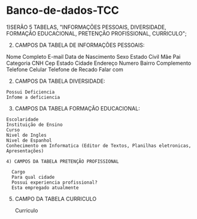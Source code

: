 # Banco-de-dados-TCC

1)SERÃO 5 TABELAS, "INFORMAÇÕES PESSOAIS, DIVERSIDADE, FORMAÇÃO EDUCACIONAL, PRETENÇÃO PROFISSIONAL, CURRICULO";

2) CAMPOS DA TABELA DE INFORMAÇÕES PESSOAIS: 
  
  Nome Completo
  E-mail
  Data de Nascimento
  Sexo
  Estado Civil
  Mãe
  Pai
  Categoria CNH
  Cep
  Estado
  Cidade
  Endereço
  Numero
  Bairro
  Complemento
  Telefone
  Celular
  Telefone de Recado
  Falar com
  
  
  2) CAMPOS DA TABELA DIVERSIDADE:
  
    Possui Deficiencia
    Infome a deficiencia
    
  3) CAMPOS DA TABELA FORMAÇÃO EDUCACIONAL:
  
    Escolaridade
    Instituição de Ensino
    Curso
    Nivel de Ingles
    Nivel de Espanhol
    Conhecimento em Informatica (Editor de Textos, Planilhas eletronicas, Apresentações)
    
    4) CAMPOS DA TABELA PRETENÇÃO PROFISSIONAL
    
      Cargo
      Para qual cidade
      Possui experiencia profissional?
      Esta empregado atualmente
    
  
   5) CAMPO DA TABELA CURRICULO
   
      Curriculo
